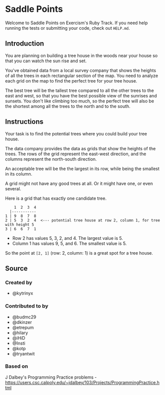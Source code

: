# Saddle Points

Welcome to Saddle Points on Exercism's Ruby Track.
If you need help running the tests or submitting your code, check out `HELP.md`.

## Introduction

You are planning on building a tree house in the woods near your house so that you can watch the sun rise and set.

You've obtained data from a local survey company that shows the heights of all the trees in each rectangular section of the map.
You need to analyze each grid on the map to find the perfect tree for your tree house.

The best tree will be the tallest tree compared to all the other trees to the east and west, so that you have the best possible view of the sunrises and sunsets.
You don't like climbing too much, so the perfect tree will also be the shortest among all the trees to the north and to the south.

## Instructions

Your task is to find the potential trees where you could build your tree house.

The data company provides the data as grids that show the heights of the trees.
The rows of the grid represent the east-west direction, and the columns represent the north-south direction.

An acceptable tree will be the the largest in its row, while being the smallest in its column.

A grid might not have any good trees at all.
Or it might have one, or even several.

Here is a grid that has exactly one candidate tree.

```text
    1  2  3  4
  |-----------
1 | 9  8  7  8
2 | 5  3  2  4  <--- potential tree house at row 2, column 1, for tree with height 5
3 | 6  6  7  1
```

- Row 2 has values 5, 3, 2, and 4. The largest value is 5.
- Column 1 has values 9, 5, and 6. The smallest value is 5.

So the point at `[2, 1]` (row: 2, column: 1) is a great spot for a tree house.

## Source

### Created by

- @kytrinyx

### Contributed to by

- @budmc29
- @dkinzer
- @etrepum
- @hilary
- @iHiD
- @Insti
- @kotp
- @tryantwit

### Based on

J Dalbey's Programming Practice problems - https://users.csc.calpoly.edu/~jdalbey/103/Projects/ProgrammingPractice.html